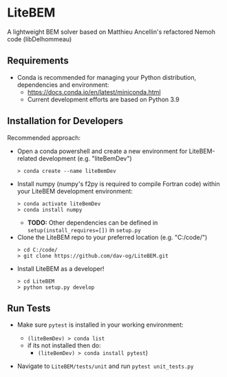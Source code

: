 # LiteBEM
A lightweight BEM solver based on Matthieu Ancellin's refactored Nemoh code (libDelhommeau)

## Requirements
  - Conda is recommended for managing your Python distribution, dependencies and environment:
    - https://docs.conda.io/en/latest/miniconda.html 
    - Current development efforts are based on Python 3.9

## Installation for Developers
Recommended approach:

- Open a conda powershell and create a new environment for LiteBEM-related development (e.g. "liteBemDev")
  ```shell
  > conda create --name liteBemDev
  ```
- Install numpy (numpy's f2py is required to compile Fortran code) within your LiteBEM development environment:
  ```shell
  > conda activate liteBemDev
  > conda install numpy
  ```
  - **TODO:** Other dependencies can be defined in `setup(install_requires=[])` in `setup.py`
- Clone the LiteBEM repo to your preferred location (e.g. "C:/code/")
  ```shell
  > cd C:/code/
  > git clone https://github.com/dav-og/LiteBEM.git
  ```
- Install LiteBEM as a developer!
  ```shell
  > cd LiteBEM
  > python setup.py develop
  ```

## Run Tests

- Make sure `pytest` is installed in your working environment:
  - `(liteBemDev) > conda list`
  - if its not installed then do:
    - `(liteBemDev) > conda install pytest`)

- Navigate to `LiteBEM/tests/unit` and run `pytest unit_tests.py`

